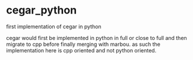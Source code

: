 # cegar_python
first implementation of cegar in python 

cegar would first be implemented in python in full or close to full and then migrate to cpp before finally merging with marbou.
as such the implementation here is cpp oriented and not python oriented.
